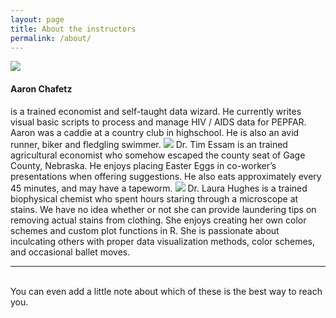 ```yaml
---
layout: page
title: About the instructors
permalink: /about/
---
```


<img class="col one right" src="/img/prof_pic.jpg">

<br/>
<h4> Aaron Chafetz</h4> is a trained economist and self-taught data wizard. He currently writes visual basic scripts to process and manage HIV / AIDS data for PEPFAR. Aaron was a caddie at a country club in highschool. He is also an avid runner, biker and fledgling swimmer. 

<img class="col one right" src="/img/prof_pic.jpg">
Dr. Tim Essam is an trained agricultural economist who somehow escaped the county seat of Gage County, Nebraska. He enjoys placing Easter Eggs in co-worker’s presentations when offering suggestions. He also eats approximately every 45 minutes, and may have a tapeworm.

<img class="col one right" src="/img/prof_pic.jpg">
Dr. Laura Hughes is a trained biophysical chemist who spent hours staring through a microscope at stains. We have no idea whether or not she can provide laundering tips on removing actual stains from clothing. She enjoys creating her own color schemes and custom plot functions in R. She is passionate about inculcating others with proper data visualization methods, color schemes, and occasional ballet moves.



<br/>
<hr/>
<br/>
<span class="contacticon center">
	<a href="mailto:you@example.com"><i class="fa fa-envelope-square"></i></a>
	<a href="https://github.com" target="_blank"><i class="fa fa-github-square"></i></a>
	<a href="https://www.linkedin.com" target="_blank"><i class="fa fa-linkedin-square"></i></a>
	<a href="http://tumblr.com" target="_blank"><i class="fa fa-tumblr-square"></i></a>
	<a href="https://twitter.com" target="_blank"><i class="fa fa-twitter-square"></i></a>
</span>

<div class="col three caption">
	You can even add a little note about which of these is the best way to reach you.
</div>

